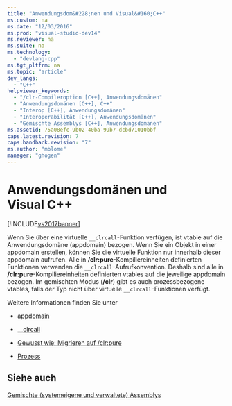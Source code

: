 ```yaml
---
title: "Anwendungsdom&#228;nen und Visual&#160;C++"
ms.custom: na
ms.date: "12/03/2016"
ms.prod: "visual-studio-dev14"
ms.reviewer: na
ms.suite: na
ms.technology: 
  - "devlang-cpp"
ms.tgt_pltfrm: na
ms.topic: "article"
dev_langs: 
  - "C++"
helpviewer_keywords: 
  - "/clr-Compileroption [C++], Anwendungsdomänen"
  - "Anwendungsdomänen [C++], C++"
  - "Interop [C++], Anwendungsdomänen"
  - "Interoperabilität [C++], Anwendungsdomänen"
  - "Gemischte Assemblys [C++], Anwendungsdomänen"
ms.assetid: 75a08efc-9b02-40ba-99b7-dcbd71010bbf
caps.latest.revision: 7
caps.handback.revision: "7"
ms.author: "mblome"
manager: "ghogen"
---
```

# Anwendungsdom&#228;nen und Visual&#160;C++
[!INCLUDE[vs2017banner](../assembler/inline/includes/vs2017banner.md)]

Wenn Sie über eine virtuelle `__clrcall`\-Funktion verfügen, ist vtable auf die Anwendungsdomäne \(appdomain\) bezogen.  Wenn Sie ein Objekt in einer appdomain erstellen, können Sie die virtuelle Funktion nur innerhalb dieser appdomain aufrufen.  Alle in **\/clr:pure**\-Kompiliereinheiten definierten Funktionen verwenden die `__clrcall`\-Aufrufkonvention.  Deshalb sind alle in **\/clr:pure**\-Kompiliereinheiten definierten vtables auf die jeweilige appdomain bezogen.  Im gemischten Modus \(**\/clr**\) gibt es auch prozessbezogene vtables, falls der Typ nicht über virtuelle `__clrcall`\-Funktionen verfügt.  
  
 Weitere Informationen finden Sie unter  
  
-   [appdomain](../cpp/appdomain.md)  
  
-   [\_\_clrcall](../cpp/clrcall.md)  
  
-   [Gewusst wie: Migrieren auf \/clr:pure](../dotnet/how-to-migrate-to-clr-pure-cpp-cli.md)  
  
-   [Prozess](../cpp/process.md)  
  
## Siehe auch  
 [Gemischte \(systemeigene und verwaltete\) Assemblys](../dotnet/mixed-native-and-managed-assemblies.md)